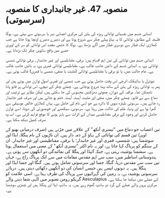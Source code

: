 # منصوبہ 47. غیر جانبداری کا منصوبہ (سرسوتی)

انسانی جسم میں نفسیاتی توانائی ریڑھ کی ہڈی کی مرکزی اعصابی نہر یا سرسوتی سے بہتی ہے۔ یوگا فلسفہ کے مطابق، توانائی کا یہ بہاؤ پہلے چکر سے شروع ہوتا ہے اور دھیرے دھیرے اونچا ہوتا جاتا ہے جب کھلاڑی ایک قطار سے دوسری قطار میں آگے بڑھتا ہے۔ یوگا کا حتمی مقصد اس توانائی کو سر کے اوپری حصے میں واقع ساتویں چکر تک بڑھانا ہے۔

انسانی جسم میں توانائی کی تین اہم اقسام ہیں: برقی، مقناطیسی اور غیر جانبدار۔ برقی توانائی شمسی توانائی ہے، یہ انسانی جسم کے دائیں جانب غالب ہے۔ مقناطیسی توانائی قمری ہے، یہ بائیں جانب غالب ہے۔ عام حالت میں، یا تو برقی یا مقناطیسی توانائی (مثبت یا منفی، شمسی یا قمری) غالب ہوتی ہے۔

نیوٹرل یا سائیکک انرجی اس وقت حاصل ہوتی ہے جب شمسی اور قمری اصول توازن میں ہوتے ہیں اور پھر یہ توانائی ریڑھ کی ہڈی کے ساتھ بہنا شروع ہوجاتی ہے۔ چھٹے چکر کے نیچے، اس توانائی پر قابو پانا ناممکن تھا۔ مراقبہ کے دوران، چھوٹی دھڑکنیں محسوس کی جا سکتی ہیں، لیکن بظاہر بے ترتیب اور دماغ سے بے قابو۔ چھٹے چکر میں، منفی اور مثبت آہستہ آہستہ ختم ہو جاتے ہیں اور صرف غیر جانبدار رہ جاتے ہیں۔ سرسوتی طیارہ دیوی کا دائرہ ہے جو اسی نام کی حامل ہے۔ یہاں کھلاڑی خالص موسیقی سے گھرا ہوا ہے اور ودیا، علم کی حالت میں رہتا ہے۔ سرسوتی، سیکھنے اور خوبصورتی کی دیوتا، اسے توازن حاصل کرنے اور وجود کے برقی مقناطیسی میدان کے اثرات سے باہر ہونے کا موقع فراہم کرتی ہے۔ اب وہ صرف کھیل دیکھ سکتا ہے۔

تین اعصاب جو دماغ میں "تیسری آنکھ" کے علاقے میں جڑتے ہیں (صرف درمیانی بھنو کے اوپر) تین قسم کی توانائی کے بہاؤ کے ذمہ دار ہیں۔ ان ناڑیوں کے نام پنگلا، ایڈا اور سوشمنا ہیں: شمسی، قمری اور غیر جانبدار؛ یا برقی، مقناطیسی اور غیر جانبدار۔ ان کے سنگم کو پریاگ کہا جاتا ہے، اور یہ نام اکثر "تیسری آنکھ" کے معنی میں استعمال ہوتا ہے۔ سشمنا پوشیدہ رہتی ہے، جبکہ آئیڈا اور پنگلا کی نمائندگی دو آنکھوں سے ہوتی ہے۔ ہندوستانی اساطیر میں، سب سے اہم مقدس مقامات میں سے ایک پریاگ راج ہے، جہاں تین سب سے مقدس دریا، گنگا، جمنا اور سرسوتی شامل ہوتے ہیں۔ گنگا اور جمنا ایڈا اور پنگلا ہیں۔ یہ دونوں ایسے ہیں جیسے انسان کی دو آنکھیں دکھائی دیتی ہیں۔ دریائے سرسوتی پوشیدہ ہے، یہ زمین کی گہرائیوں سے پریاگ کی طرف بہتا ہے۔ اسی علامت کو گریکو رومن تصویر میں الہی شفا دینے والے Aesculapius کے عملے میں دیکھا جا سکتا ہے۔ مرکزی پروں والے عملے کے گرد دو سانپ گھوم رہے ہیں۔ یہ سانپ ایڈا اور پنگلا ہیں اور چھڑی سوشمنا ہے۔
